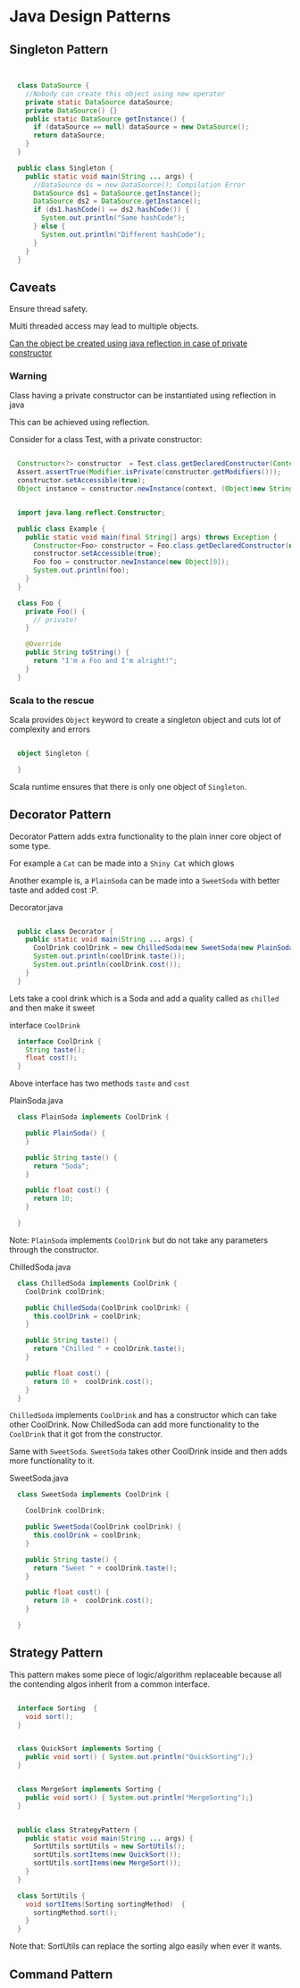 # Java Design Patterns

## Singleton Pattern

```java


  class DataSource {
    //Nobody can create this object using new operator
    private static DataSource dataSource;
    private DataSource() {}
    public static DataSource getInstance() {
      if (dataSource == null) dataSource = new DataSource();
      return dataSource;
    }
  }

```


```java
  public class Singleton {
    public static void main(String ... args) {
      //DataSource ds = new DataSource(); Compilation Error
      DataSource ds1 = DataSource.getInstance();
      DataSource ds2 = DataSource.getInstance();
      if (ds1.hashCode() == ds2.hashCode()) {
        System.out.println("Same hashCode");
      } else {
        System.out.println("Different hashCode");
      }
    }
  }
```

## Caveats

Ensure thread safety.

Multi threaded access may lead to multiple objects.

[Can the object be created using java reflection in case of private constructor](http://stackoverflow.com/questions/2599440/how-can-i-access-a-private-constructor-of-a-class)


### Warning

Class having a private constructor can be instantiated using reflection in java

This can be achieved using reflection.

Consider for a class Test, with a private constructor:

```java

  Constructor<?> constructor  = Test.class.getDeclaredConstructor(Context.class, String[].class);
  Assert.assertTrue(Modifier.isPrivate(constructor.getModifiers()));
  constructor.setAccessible(true);
  Object instance = constructor.newInstance(context, (Object)new String[0]);

```

```java

  import java.lang.reflect.Constructor;

  public class Example {
    public static void main(final String[] args) throws Exception {
      Constructor<Foo> constructor = Foo.class.getDeclaredConstructor(new Class[0]);
      constructor.setAccessible(true);
      Foo foo = constructor.newInstance(new Object[0]);
      System.out.println(foo);
    }
  }

  class Foo {
    private Foo() {
      // private!
    }

    @Override
    public String toString() {
      return "I'm a Foo and I'm alright!";
    }
  }

```

### Scala to the rescue

Scala provides `Object` keyword to create a singleton object and cuts lot of complexity and errors

```scala

  object Singleton {

  }

```

Scala runtime ensures that there is only one object of `Singleton`.

## Decorator Pattern

Decorator Pattern adds extra functionality to the plain inner core object of some type.

For example a `Cat` can be made into a `Shiny Cat` which glows

Another example is, a `PlainSoda` can be made into a `SweetSoda` with better taste and added cost :P.

Decorator.java
```java

  public class Decorator {
    public static void main(String ... args) {
      CoolDrink coolDrink = new ChilledSoda(new SweetSoda(new PlainSoda()));
      System.out.println(coolDrink.taste());
      System.out.println(coolDrink.cost());
    }
  }

```

Lets take a cool drink which is a Soda and add a quality called as `chilled` and then make it sweet

interface `CoolDrink`
```java
  interface CoolDrink {
    String taste();
    float cost();
  }
```
Above interface has two methods `taste` and `cost`


PlainSoda.java
```java
  class PlainSoda implements CoolDrink {

    public PlainSoda() {
    }

    public String taste() {
      return "Soda";
    }

    public float cost() {
      return 10;
    }

  }
```

Note: `PlainSoda` implements `CoolDrink` but do not take any parameters through the constructor.


ChilledSoda.java
```java
  class ChilledSoda implements CoolDrink {
    CoolDrink coolDrink;

    public ChilledSoda(CoolDrink coolDrink) {
      this.coolDrink = coolDrink;
    }

    public String taste() {
      return "Chilled " + coolDrink.taste();
    }

    public float cost() {
      return 10 +  coolDrink.cost();
    }
  }
```

`ChilledSoda` implements `CoolDrink` and has a constructor which can take other CoolDrink. Now ChilledSoda can add more functionality to the `CoolDrink` that it got from the constructor.

Same with `SweetSoda`. `SweetSoda` takes other CoolDrink inside and then adds more functionality to it.

SweetSoda.java
```java
  class SweetSoda implements CoolDrink {

    CoolDrink coolDrink;

    public SweetSoda(CoolDrink coolDrink) {
      this.coolDrink = coolDrink;
    }

    public String taste() {
      return "Sweet " + coolDrink.taste();
    }

    public float cost() {
      return 10 +  coolDrink.cost();
    }

  }
```

## Strategy Pattern

This pattern makes some piece of logic/algorithm replaceable because all the contending algos inherit from a common interface.

```java

  interface Sorting  {
    void sort();
  }

```

```java

  class QuickSort implements Sorting {
    public void sort() { System.out.println("QuickSorting");}
  }

```

```java

  class MergeSort implements Sorting {
    public void sort() { System.out.println("MergeSorting");}
  }

```

```java

  public class StrategyPattern {
    public static void main(String ... args) {
      SortUtils sortUtils = new SortUtils();
      sortUtils.sortItems(new QuickSort());
      sortUtils.sortItems(new MergeSort());
    }
  }

  class SortUtils {
    void sortItems(Sorting sortingMethod)  {
      sortingMethod.sort();
    }
  }

```

Note that: SortUtils can replace the sorting algo easily when ever it wants.

## Command Pattern
